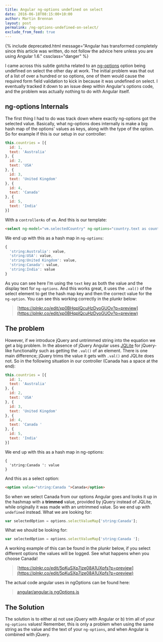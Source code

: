 ```yaml
---
title: Angular ng-options undefined on select
date: 2016-06-18T08:15:00+10:00
author: Martin Brennan
layout: post
permalink: /ng-options-undefined-on-select/
exclude_from_feed: true
---
```


{% include deprecated.html message="Angular has transformed completely since this article was written, do not follow the advice here unless you are using Angular 1.6." cssclass="danger" %}

I came across this subtle gotcha related to an [ng-options](https://docs.angularjs.org/api/ng/directive/ngOptions) option being undefined on select the other day at work. The initial problem was that out of a list of over a hundred or so options, one of them would cause the required form field validation to kick in because it was undefined on select. I eventually tracked it down to an issue deep within Angular's options code, and the problem was actually nothing to do with Angular itself. <!--more-->

## ng-options Internals

The first thing I had to do was track down where exactly ng-options got the selected value. Basically, what ng-options does internally is make a big hash map of the options' values as keys, along with the type of the option. So for example if this is our setup in our controller:

```javascript
this.countries = [{
  id: 1,
  text: 'Australia'  
}, {
  id: 2,
  text: 'USA'
}, {
  id: 3,
  text: 'United Kingdom'
}, {
  id: 4,
  text: 'Canada'
}, {
  id: 5,
  text: 'India'
}]
```

With a `controllerAs` of `vm`. And this is our template:

```html
<select ng-model="vm.selectedCountry" ng-options="country.text as country.text for country in vm.countries"></select>
```

We end up with this as a hash map in `ng-options`:

```javascript
{
  'string:Australia': value,
  'string:USA': value,
  'string:United Kingdom': value,
  'string:Canada': value,
  'string:India': value
}
```

As you can see here I'm using the `text` key as both the value and the display text for `ng-options`. And this works great, it uses the `.val()` of the select element to get the hash map key and then the correct value for the `ng-option`. You can see this working correctly in the plunkr below:

> [https://plnkr.co/edit/xp0BHqpIQcuHzDyoGUOv?p=preview](https://plnkr.co/edit/xp0BHqpIQcuHzDyoGUOv?p=preview)

## The problem

However, if we introduce jQuery and untrimmed string into the equation we get a big problem. In the absence of jQuery Angular uses [JQLite](https://docs.angularjs.org/api/ng/function/angular.element#angular-s-jqlite) for jQuery-like functionality such as getting the `.val()` of an element. There is one main difference; jQuery trims the value it gets with `.val()` and JQLite does not. So in the following situation in our controller (Canada has a space at the end):

```javascript
this.countries = [{
  id: 1,
  text: 'Australia'  
}, {
  id: 2,
  text: 'USA'
}, {
  id: 3,
  text: 'United Kingdom'
}, {
  id: 4,
  text: 'Canada '
}, {
  id: 5,
  text: 'India'
}]
```

We end up with this as a hash map in ng-options:

```object
{
  'string:Canada ': value
}
```

And this as a select option:

```html
<option value="string:Canada ">Canada</option>
```

So when we select Canada from our options Angular goes and looks it up in the hashmap with a **trimmed** value, provided by jQuery instead of JQLite, while originally it was made with an untrimmed value. So we end up with `undefined` instead. What we are looking for:

```javascript
var selectedOption = options.selectValueMap['string:Canada'];
```

What we should be looking for:

```javascript
var selectedOption = options.selectValueMap['string:Canada '];
```

A working example of this can be found in the plunkr below, if you select different options the values will be logged. See what happens when you choose Canada!

> [https://plnkr.co/edit/5pKuSXp7ize08A1UXpfs?p=preview](https://plnkr.co/edit/5pKuSXp7ize08A1UXpfs?p=preview)

The actual code angular uses in ngOptions can be found here:

> [angular/angular.js ngOptions.js](https://github.com/angular/angular.js/blob/6bc81ae6ef96436b27a9aa6ee3769e394118ecc9/src/ng/directive/ngOptions.js#L499)


## The Solution

The solution is to either a) not use jQuery with Angular or b) trim all of your `ng-options` values! Remember, this is only a problem when using the same string as the value and the text of your `ng-options`, and when Angular is combined with jQuery.
